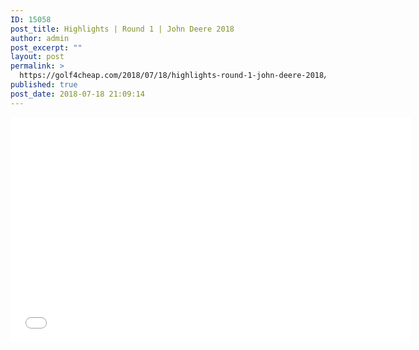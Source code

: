 ```yaml
---
ID: 15058
post_title: Highlights | Round 1 | John Deere 2018
author: admin
post_excerpt: ""
layout: post
permalink: >
  https://golf4cheap.com/2018/07/18/highlights-round-1-john-deere-2018/
published: true
post_date: 2018-07-18 21:09:14
---
```

<iframe width="640" height="360" src="//www.youtube.com/embed/YQ-4A_xrY8c" frameborder="0" allow="autoplay; encrypted-media" allowfullscreen></iframe>
